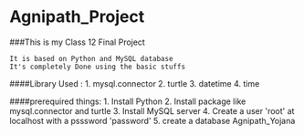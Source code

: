 # Agnipath_Project

###This is my Class 12 Final Project

    It is based on Python and MySQL database
    It's completely Done using the basic stuffs

####Library Used :
      1. mysql.connector
      2. turtle
      3. datetime
      4. time


####prerequired things:
      1. Install Python
      2. Install package like mysql.connector and turtle
      3. Install MySQL server
      4. Create a user 'root' at localhost with a psssword 'password'
      5. create a database Agnipath_Yojana
